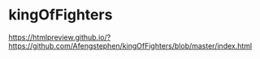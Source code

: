# kingOfFighters
https://htmlpreview.github.io/?https://github.com/Afengstephen/kingOfFighters/blob/master/index.html

